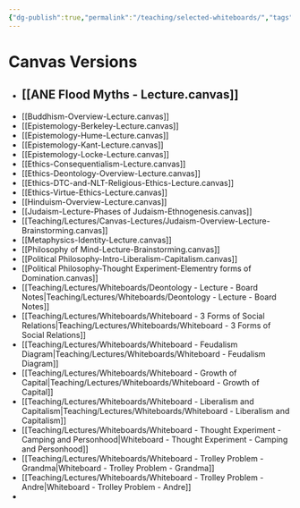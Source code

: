 ```yaml
---
{"dg-publish":true,"permalink":"/teaching/selected-whiteboards/","tags":["gardenEntry"]}
---
```


# Canvas Versions
- [[ANE Flood Myths - Lecture.canvas]]
	- 
- [[Buddhism-Overview-Lecture.canvas]]
- [[Epistemology-Berkeley-Lecture.canvas]]
- [[Epistemology-Hume-Lecture.canvas]]
- [[Epistemology-Kant-Lecture.canvas]]
- [[Epistemology-Locke-Lecture.canvas]]
- [[Ethics-Consequentialism-Lecture.canvas]]
- [[Ethics-Deontology-Overview-Lecture.canvas]]
- [[Ethics-DTC-and-NLT-Religious-Ethics-Lecture.canvas]]
- [[Ethics-Virtue-Ethics-Lecture.canvas]]
- [[Hinduism-Overview-Lecture.canvas]]
- [[Judaism-Lecture-Phases of Judaism-Ethnogenesis.canvas]]
- [[Teaching/Lectures/Canvas-Lectures/Judaism-Overview-Lecture-Brainstorming.canvas]]
- [[Metaphysics-Identity-Lecture.canvas]]
- [[Philosophy of Mind-Lecture-Brainstorming.canvas]]
- [[Political Philosophy-Intro-Liberalism-Capitalism.canvas]]
- [[Political Philosophy-Thought Experiment-Elementry forms of Domination.canvas]]
- [[Teaching/Lectures/Whiteboards/Deontology - Lecture - Board Notes\|Teaching/Lectures/Whiteboards/Deontology - Lecture - Board Notes]]
- [[Teaching/Lectures/Whiteboards/Whiteboard - 3 Forms of Social Relations\|Teaching/Lectures/Whiteboards/Whiteboard - 3 Forms of Social Relations]]
- [[Teaching/Lectures/Whiteboards/Whiteboard - Feudalism Diagram\|Teaching/Lectures/Whiteboards/Whiteboard - Feudalism Diagram]]
- [[Teaching/Lectures/Whiteboards/Whiteboard - Growth of Capital\|Teaching/Lectures/Whiteboards/Whiteboard - Growth of Capital]]
- [[Teaching/Lectures/Whiteboards/Whiteboard - Liberalism and Capitalism\|Teaching/Lectures/Whiteboards/Whiteboard - Liberalism and Capitalism]]
- [[Teaching/Lectures/Whiteboards/Whiteboard - Thought Experiment - Camping and Personhood\|Whiteboard - Thought Experiment - Camping and Personhood]]
- [[Teaching/Lectures/Whiteboards/Whiteboard - Trolley Problem - Grandma\|Whiteboard - Trolley Problem - Grandma]]
- [[Teaching/Lectures/Whiteboards/Whiteboard - Trolley Problem - Andre\|Whiteboard - Trolley Problem - Andre]]
- 